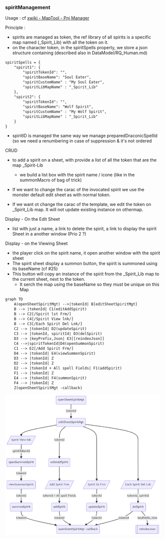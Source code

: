 
### spiritManagement
Usage : cf [xwiki - MapTool - Pnj Manager](https://www.inyanga.me/xwiki/bin/view/Rq/MapTool/PnjManager/)

Principle :
  - spirits are managed as token, the ref library of all spirits is a specific map named (_Spirit_Lib) with all the token on it.
  - on the character token, in the spiritSpells property, we store a json structure containing (described also in DataModel/RQ_Human.md)
  
```
spiritSpells = {
    "spirit1": {
        "spiritTokenId": "",
        "spiritBaseName": "Soul Eater",
		"spiritCustomName" : "My Soul Eater",
		"spiritLibMapName" : "_Spirit_Lib"
    },
	"spirit2": {
        "spiritTokenId": "",
        "spiritBaseName": "Wolf Spirit",
		"spiritCustomName" : "My Wolf Spirit",
		"spiritLibMapName" : "_Spirit_Lib"
    }
}
```
  - spiritID is managed the same way we manage preparedDraconicSpellId (so we need a renumbering in case of suppression & it's not ordered

CRUD
  -  to add a spirit on a sheet, with provide a list of all the token that are the map _Spirit-Lib 
     - we build a list box with the spirit name / icone (like in the summonMacro of bag of trick)
	 
  - If we want to change the carac of the invocated spirit we use the monster default edit sheet as with normal token.
  - If we want ot change the carac of the template, we edit the token on _Spirit_Lib map. It will not update existing instance on othermap.

Display - On the Edit Sheet
  - list with just a name, a link to delete the spirit, a link to display the spirit Sheet in a another window (Prio 2 ?)

Display - on the Viewing Sheet
   - the player click on the spirit name, it open another window with the spirit sheet
   - The spirit sheet display a summon button, the spirit is summoned using its baseName (cf #25)
   - This button will copy an instance of the spirit from the _Spirit_Lib map to the current sheet, next to the token.
     - It serch the map using the baseName so they must be unique on this Map

```
graph TD
    A(openSheetSpiritMgt) -->|tokenId| B[editSheetSpiritMgt]
	B --> |tokenId| C1(editAddSpirit)
    B --> C2[/Spirit lst Frm/] 
	B --> C4[/Spirit View lnk/]
    B --> C3[/Each Spirit Del Lnk/] 
    C2 --> |tokenId| D2(updateSpirit) 
    C3 --> |tokenId, spiritId| D3(delSpirit)
	D3 --> |keyPrefix,Json| E3[[reindexJson]]
	C4 -->|spiritTokenId|D4(openSummonSpirit)
    C1 --> E2[/Add Spirit Frm/]
    D4 --> |tokenId| E4(viewSummonSpirit)
    D3 --> |tokenId| Z
	D2 --> |tokenId| Z
    E2 --> |tokenId + All spell Fields| F1(addSpirit)
    F1 --> |tokenId| Z
    E4 --> |tokenId| F4(summonSpirit)
    F4 --> |tokenId| Z
    Z(openSheetSpiritMgt -callback)
```

![spirit Mgt flow](../../assets/doc/spiritMgtFlow.png?raw=true)
